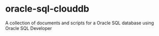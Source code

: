 # oracle-sql-clouddb
A collection of documents and scripts for a Oracle SQL database using Oracle SQL Developer
